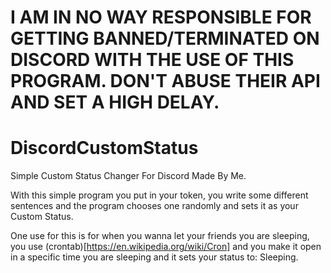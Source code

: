 # I AM IN NO WAY RESPONSIBLE FOR GETTING BANNED/TERMINATED ON DISCORD WITH THE USE OF THIS PROGRAM. DON'T ABUSE THEIR API AND SET A HIGH DELAY.

# DiscordCustomStatus
Simple Custom Status Changer For Discord Made By Me.

With this simple program you put in your token, you write some different sentences and the program chooses one randomly and sets it as your Custom Status.


One use for this is for when you wanna let your friends you are sleeping, you use (crontab)[https://en.wikipedia.org/wiki/Cron] and you make it open in a specific time you are sleeping and it sets your status to: Sleeping.
